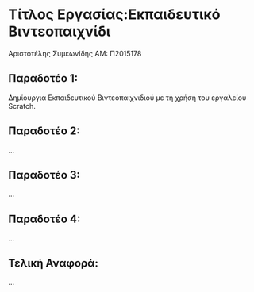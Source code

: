 # Τίτλος Εργασίας:Εκπαιδευτικό Βιντεοπαιχνίδι

Αριστοτέλης Συμεωνίδης
ΑΜ: Π2015178

## Παραδοτέο 1:
Δημίουργια Εκπαιδευτικού Βιντεοπαιχνιδιού με τη χρήση του εργαλείου Scratch.

## Παραδοτέο 2:

...

## Παραδοτέο 3:

...

## Παραδοτέο 4:

...

## Τελική Αναφορά:

...
